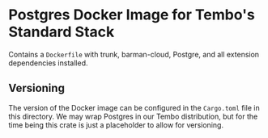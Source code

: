 # Postgres Docker Image for Tembo's Standard Stack

Contains a `Dockerfile` with trunk, barman-cloud, Postgre, and all extension dependencies installed.

## Versioning

The version of the Docker image can be configured in the `Cargo.toml` file in this directory. We may wrap Postgres in our Tembo distribution, but for the time being this crate is just a placeholder to allow for versioning.
